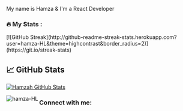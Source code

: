 My name is Hamza & I'm a React Developer 


### :fire: My Stats :

<p>[![GitHub Streak](http://github-readme-streak-stats.herokuapp.com?user=hamza-HL&theme=highcontrast&border_radius=2)](https://git.io/streak-stats)</p>


## &#x1f4c8; GitHub Stats

<a href="https://github.com/hamza-HL">
  <img align="center" src="https://github-readme-stats.vercel.app/api?username=hamza-HL&show_icons=true&line_height=27&count_private=true&title_color=ffffff&text_color=c9cacc&icon_color=2bbc8a&bg_color=1d1f21" alt="Hamzah GitHub Stats" />
</a>


<p>
<img align="left" src="https://github-readme-stats.vercel.app/api/top-langs?username=hamza-HL&show_icons=true&locale=en&layout=compact" alt="hamza-HL" />
</p>


### Connect with me:

